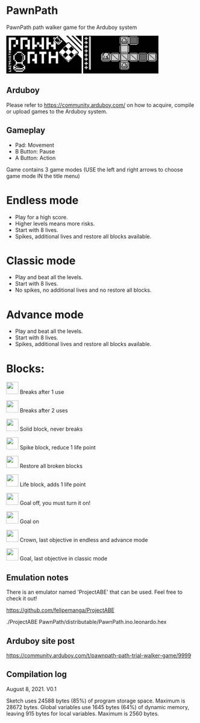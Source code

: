 # PawnPath

PawnPath path walker game for the Arduboy system

<img src="https://github.com/franalvarez21/PawnPath/blob/main/PawnPath/title.png" width="200" height="100">
<img src="https://github.com/franalvarez21/PawnPath/blob/main/PawnPath/demo.gif" width="200" height="100">

## Arduboy

Please refer to https://community.arduboy.com/ on how to acquire, compile or upload games to the Arduboy system.

## Gameplay

- Pad: Movement
- B Button: Pause
- A Button: Action

Game contains 3 game modes (USE the left and right arrows to choose game mode IN the title menu)

# Endless mode
- Play for a high score.
- Higher levels means more risks.
- Start with 8 lives.
- Spikes, additional lives and restore all blocks available.

# Classic mode
- Play and beat all the levels.
- Start with 8 lives.
- No spikes, no additional lives and no restore all blocks.

# Advance mode
- Play and beat all the levels.
- Start with 8 lives.
- Spikes, additional lives and restore all blocks available.

# Blocks:


<img src="https://user-images.githubusercontent.com/1568995/128645936-0a152a81-df2b-4a49-9918-d8c0af2ca36a.png" width="32" height="32"> Breaks after 1 use

<img src="https://user-images.githubusercontent.com/1568995/128645887-37072af5-c2d5-41cb-8348-f72ec026e010.png" width="32" height="32"> Breaks after 2 uses

<img src="https://user-images.githubusercontent.com/1568995/128646048-f5fee9f6-e05e-43f2-9dac-4fe027735c90.png" width="32" height="32"> Solid block, never breaks

<img src="https://user-images.githubusercontent.com/1568995/128645913-1bf70c87-8498-4393-9998-bc07ec8aea5a.png" width="32" height="32"> Spike block, reduce 1 life point

<img src="https://user-images.githubusercontent.com/1568995/128646001-cbb660e2-5853-4267-a1fa-b4ade7231876.png" width="32" height="32"> Restore all broken blocks

<img src="https://user-images.githubusercontent.com/1568995/128646030-3ef93eb8-a42f-48f6-a363-895a9e3061d1.png" width="32" height="32"> Life block, adds 1 life point

<img src="https://user-images.githubusercontent.com/1568995/128645953-f56c861c-aa23-4419-9a6d-ab492d72d333.png" width="32" height="32"> Goal off, you must turn it on!

<img src="https://user-images.githubusercontent.com/1568995/128645977-898818f1-632f-4b5a-bc6b-7ff7947bdf00.png" width="32" height="32"> Goal on

<img src="https://user-images.githubusercontent.com/1568995/128645983-23664bc4-74b6-43d4-b615-d96269f9b8f4.png" width="32" height="32"> Crown, last objective in endless and advance mode

<img src="https://user-images.githubusercontent.com/1568995/128646075-79a96d74-e791-4032-9715-d34b5054280c.png" width="32" height="32"> Goal, last objective in classic mode

## Emulation notes

There is an emulator named 'ProjectABE' that can be used. Feel free to check it out!

https://github.com/felipemanga/ProjectABE

./ProjectABE PawnPath/distributable/PawnPath.ino.leonardo.hex

## Arduboy site post

https://community.arduboy.com/t/pawnpath-path-trial-walker-game/9999

## Compilation log

August 8, 2021. V0.1

Sketch uses 24588 bytes (85%) of program storage space. Maximum is 28672 bytes.
Global variables use 1645 bytes (64%) of dynamic memory, leaving 915 bytes for local variables. Maximum is 2560 bytes.

